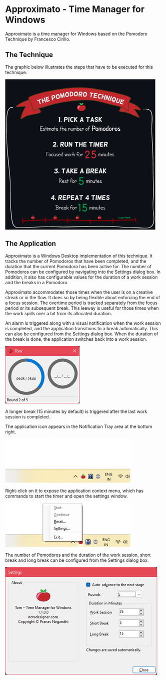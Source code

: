 # Approximato - Time Manager for Windows

Approximato is a time manager for Windows based on the Pomodoro Technique by Francesco Cirillo.

## The Technique

The graphic below illustrates the steps that have to be executed for this technique.

![](assets/pomodoro-technique.png)

## The Application

Approximato is a Windows Desktop implementation of this technique. It tracks the number of Pomodoros that have been completed, and the duration that the current Pomodoro has been active for. The number of Pomodoros can be configured by navigating into the Settings dialog box. In addition, it also has configurable values for the duration of a work session and the breaks in a Pomodoro.

Approximato accommodates those times when the user is on a creative streak or in the flow. It does so by being flexible about enforcing the end of a focus session. The overtime period is tracked separately from the focus period or its subsequent break. This leeway is useful for those times when the work spills over a bit from its allocated duration.

An alarm is triggered along with a visual notification when the work session is completed, and the application transitions to a break automatically. This can also be configured from the Settings dialog box. When the duration of the break is done, the application switches back into a work session.

![](assets/tom-main-window.png)

A longer break (15 minutes by default) is triggered after the last work session is completed.

The application icon appears in the Notification Tray area at the bottom right.

![](assets/tom-notification-icon.png)

Right-click on it to expose the application context menu, which has commands to start the timer and open the settings window.

![](assets/tom-context-menu.png)

The number of Pomodoros and the duration of the work session, short break and long break can be configured from the Settings dialog box.

![](assets/tom-settings-window.png)

